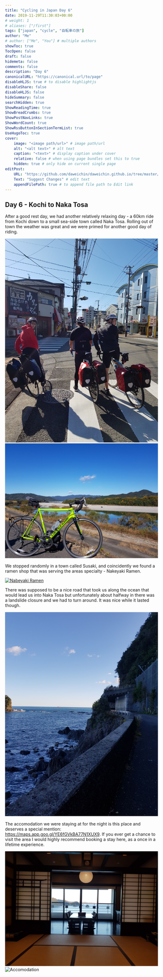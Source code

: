 ```yaml
---
title: "Cycling in Japan Day 6"
date: 2019-11-29T11:30:03+00:00
# weight: 1
# aliases: ["/first"]
tags: ["japan", "cycle", "自転車の旅"]
author: "Me"
# author: ["Me", "You"] # multiple authors
showToc: true
TocOpen: false
draft: false
hidemeta: false
comments: false
description: "Day 6"
canonicalURL: "https://canonical.url/to/page"
disableHLJS: true # to disable highlightjs
disableShare: false
disableHLJS: false
hideSummary: false
searchHidden: true
ShowReadingTime: true
ShowBreadCrumbs: true
ShowPostNavLinks: true
ShowWordCount: true
ShowRssButtonInSectionTermList: true
UseHugoToc: true
cover:
    image: "<image path/url>" # image path/url
    alt: "<alt text>" # alt text
    caption: "<text>" # display caption under cover
    relative: false # when using page bundles set this to true
    hidden: true # only hide on current single page
editPost:
    URL: "https://github.com/daweichin/daweichin.github.io/tree/master/content"
    Text: "Suggest Changes" # edit text
    appendFilePath: true # to append file path to Edit link
---
```


<div class="strava-embed-placeholder" data-embed-type="activity" data-embed-id="2898877558" data-style="standard"></div><script src="https://strava-embeds.com/embed.js"></script>

## Day 6 - Kochi to Naka Tosa

After a good rest day, we had another relatively relaxing day - a 60km ride from Kochi down to a small sea-side town called Naka Tosa. Rolling out of town the weather was great and we were primed for another good day of riding.

![Rolling out of town](/japan-2019-img/day6/1.jpg)
![Views](/japan-2019-img/day6/2.jpg)

We stopped randomly in a town called Susaki, and coincidently we found a ramen shop that was serving the areas specialty - Nakeyaki Ramen.


[![Nabeyaki Ramen](/japan-2019-img/day6/3.jpg)](https://maps.app.goo.gl/sPpHtWJ84NjeHBzh7)

There was supposed to be a nice road that took us along the ocean that would lead us into Naka Tosa but unfortunately about halfway in there was a landslide closure and we had to turn around. It was nice while it lasted though.

![Ocean Road](/japan-2019-img/day6/4.jpg)

The accomodation we were staying at for the night is this place and deserves a special mention: https://maps.app.goo.gl/YE6fGVkBA77N1XUX9. If you ever get a chance to visit the area I would highly recommend booking a stay here, as a once in a lifetime experience. 

![Accomodation](/japan-2019-img/day6/5.jpg)
![Accomodation](/japan-2019-img/day6/6.jpg)

